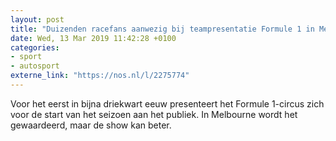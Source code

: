 ```yaml
---
layout: post
title: "Duizenden racefans aanwezig bij teampresentatie Formule 1 in Melbourne"
date: Wed, 13 Mar 2019 11:42:28 +0100
categories: 
- sport 
- autosport 
externe_link: "https://nos.nl/l/2275774"
---
```


Voor het eerst in bijna driekwart eeuw presenteert het Formule 1-circus zich voor de start van het seizoen aan het publiek. In Melbourne wordt het gewaardeerd, maar de show kan beter.
